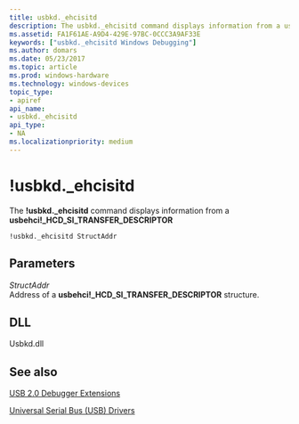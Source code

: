 ```yaml
---
title: usbkd._ehcisitd
description: The usbkd._ehcisitd command displays information from a usbehci _HCD_SI_TRANSFER_DESCRIPTOR
ms.assetid: FA1F61AE-A9D4-429E-97BC-0CCC3A9AF33E
keywords: ["usbkd._ehcisitd Windows Debugging"]
ms.author: domars
ms.date: 05/23/2017
ms.topic: article
ms.prod: windows-hardware
ms.technology: windows-devices
topic_type:
- apiref
api_name:
- usbkd._ehcisitd
api_type:
- NA
ms.localizationpriority: medium
---
```


# !usbkd.\_ehcisitd


The **!usbkd.\_ehcisitd** command displays information from a **usbehci!\_HCD\_SI\_TRANSFER\_DESCRIPTOR**

```
!usbkd._ehcisitd StructAddr
```

## <span id="ddk__devobj_dbg"></span><span id="DDK__DEVOBJ_DBG"></span>Parameters


<span id="_______StructAddr______"></span><span id="_______structaddr______"></span><span id="_______STRUCTADDR______"></span> *StructAddr*   
Address of a **usbehci!\_HCD\_SI\_TRANSFER\_DESCRIPTOR** structure.

## <span id="DLL"></span><span id="dll"></span>DLL


Usbkd.dll

## <span id="see_also"></span>See also


[USB 2.0 Debugger Extensions](usb-2-0-extensions.md)

[Universal Serial Bus (USB) Drivers](http://go.microsoft.com/fwlink/p?LinkID=227351)

 

 






